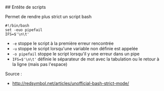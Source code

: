 ## Entête de scripts

Permet de rendre plus strict un script bash

    #!/bin/bash
    set -euo pipefail
    IFS=$'\n\t' 

* `-e` stoppe le script à la première erreur rencontrée
* `-u` stoppe le script lorsqu'une variable non définie est appelée
* `-o pipefail` stoppe le script lorsqu'il y une erreur dans un pipe
* `IFS=$'\n\t'` définie le séparateur de mot avec la tabulation ou le retour à la ligne (mais pas l'espace)

Source : 

* http://redsymbol.net/articles/unofficial-bash-strict-mode/


